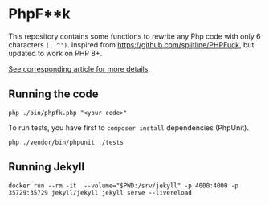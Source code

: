 # PhpF**k

This repository contains some functions to rewrite any Php code with only 6 characters `(,.^')`.
Inspired from https://github.com/splitline/PHPFuck, but updated to work on PHP 8+.


[See corresponding article for more details](https://b-viguier.github.io/PhpFk/).


## Running the code

```
php ./bin/phpfk.php "<your code>"
```

To run tests, you have first to `composer install` dependencies (PhpUnit).
```
php ./vendor/bin/phpunit ./tests
```

## Running Jekyll
```
docker run --rm -it  --volume="$PWD:/srv/jekyll" -p 4000:4000 -p 35729:35729 jekyll/jekyll jekyll serve --livereload
```
